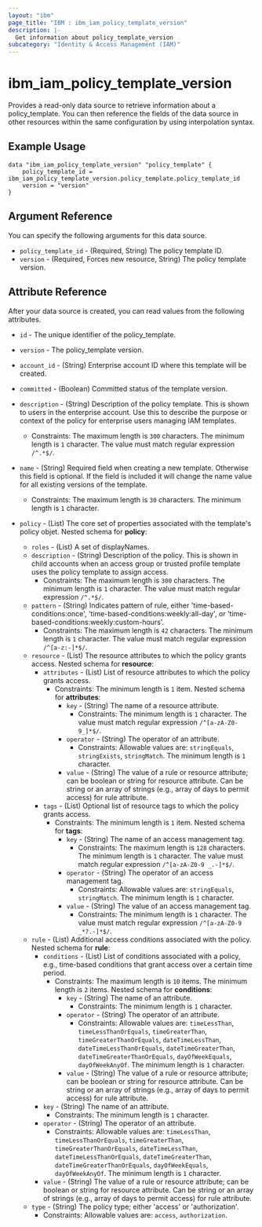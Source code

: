 ```yaml
---
layout: "ibm"
page_title: "IBM : ibm_iam_policy_template_version"
description: |-
  Get information about policy_template_version
subcategory: "Identity & Access Management (IAM)"
---
```


# ibm_iam_policy_template_version

Provides a read-only data source to retrieve information about a policy_template. You can then reference the fields of the data source in other resources within the same configuration by using interpolation syntax.

## Example Usage

```hcl
data "ibm_iam_policy_template_version" "policy_template" {
	policy_template_id = ibm_iam_policy_template_version.policy_template.policy_template_id
	version = "version"
}
```

## Argument Reference

You can specify the following arguments for this data source.

* `policy_template_id` - (Required, String) The policy template ID.
* `version` - (Required, Forces new resource, String) The policy template version.

## Attribute Reference

After your data source is created, you can read values from the following attributes.

* `id` - The unique identifier of the policy_template.
* `version` - The policy_template version.
* `account_id` - (String) Enterprise account ID where this template will be created.

* `committed` - (Boolean) Committed status of the template version.

* `description` - (String) Description of the policy template. This is shown to users in the enterprise account. Use this to describe the purpose or context of the policy for enterprise users managing IAM templates.
  * Constraints: The maximum length is `300` characters. The minimum length is `1` character. The value must match regular expression `/^.*$/`.

* `name` - (String) Required field when creating a new template. Otherwise this field is optional. If the field is included it will change the name value for all existing versions of the template.
  * Constraints: The maximum length is `30` characters. The minimum length is `1` character.

* `policy` - (List) The core set of properties associated with the template's policy objet.
Nested schema for **policy**:
	* `roles` - (List) A set of displayNames.
	* `description` - (String) Description of the policy. This is shown in child accounts when an access group or trusted profile template uses the policy template to assign access.
	  * Constraints: The maximum length is `300` characters. The minimum length is `1` character. The value must match regular expression `/^.*$/`.
	* `pattern` - (String) Indicates pattern of rule, either 'time-based-conditions:once', 'time-based-conditions:weekly:all-day', or 'time-based-conditions:weekly:custom-hours'.
	  * Constraints: The maximum length is `42` characters. The minimum length is `1` character. The value must match regular expression `/^[a-z:-]*$/`.
	* `resource` - (List) The resource attributes to which the policy grants access.
	Nested schema for **resource**:
		* `attributes` - (List) List of resource attributes to which the policy grants access.
		  * Constraints: The minimum length is `1` item.
		Nested schema for **attributes**:
			* `key` - (String) The name of a resource attribute.
			  * Constraints: The minimum length is `1` character. The value must match regular expression `/^[a-zA-Z0-9_]*$/`.
			* `operator` - (String) The operator of an attribute.
			  * Constraints: Allowable values are: `stringEquals`, `stringExists`, `stringMatch`. The minimum length is `1` character.
			* `value` - (String) The value of a rule or resource attribute; can be boolean or string for resource attribute. Can be string or an array of strings (e.g., array of days to permit access) for rule attribute.
		* `tags` - (List) Optional list of resource tags to which the policy grants access.
		  * Constraints: The minimum length is `1` item.
		Nested schema for **tags**:
			* `key` - (String) The name of an access management tag.
			  * Constraints: The maximum length is `128` characters. The minimum length is `1` character. The value must match regular expression `/^[a-zA-Z0-9 _.-]*$/`.
			* `operator` - (String) The operator of an access management tag.
			  * Constraints: Allowable values are: `stringEquals`, `stringMatch`. The minimum length is `1` character.
			* `value` - (String) The value of an access management tag.
			  * Constraints: The minimum length is `1` character. The value must match regular expression `/^[a-zA-Z0-9 _*?.-]*$/`.
	* `rule` - (List) Additional access conditions associated with the policy.
	Nested schema for **rule**:
		* `conditions` - (List) List of conditions associated with a policy, e.g., time-based conditions that grant access over a certain time period.
		  * Constraints: The maximum length is `10` items. The minimum length is `2` items.
		Nested schema for **conditions**:
			* `key` - (String) The name of an attribute.
			  * Constraints: The minimum length is `1` character.
			* `operator` - (String) The operator of an attribute.
			  * Constraints: Allowable values are: `timeLessThan`, `timeLessThanOrEquals`, `timeGreaterThan`, `timeGreaterThanOrEquals`, `dateTimeLessThan`, `dateTimeLessThanOrEquals`, `dateTimeGreaterThan`, `dateTimeGreaterThanOrEquals`, `dayOfWeekEquals`, `dayOfWeekAnyOf`. The minimum length is `1` character.
			* `value` - (String) The value of a rule or resource attribute; can be boolean or string for resource attribute. Can be string or an array of strings (e.g., array of days to permit access) for rule attribute.
		* `key` - (String) The name of an attribute.
		  * Constraints: The minimum length is `1` character.
		* `operator` - (String) The operator of an attribute.
		  * Constraints: Allowable values are: `timeLessThan`, `timeLessThanOrEquals`, `timeGreaterThan`, `timeGreaterThanOrEquals`, `dateTimeLessThan`, `dateTimeLessThanOrEquals`, `dateTimeGreaterThan`, `dateTimeGreaterThanOrEquals`, `dayOfWeekEquals`, `dayOfWeekAnyOf`. The minimum length is `1` character.
		* `value` - (String) The value of a rule or resource attribute; can be boolean or string for resource attribute. Can be string or an array of strings (e.g., array of days to permit access) for rule attribute.
	* `type` - (String) The policy type; either 'access' or 'authorization'.
	  * Constraints: Allowable values are: `access`, `authorization`.

